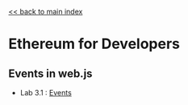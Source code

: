 [<< back to main index](../README.md)

Ethereum for Developers
=======================

## Events in web.js

* Lab 3.1 : [Events](./3.1-events.md)



